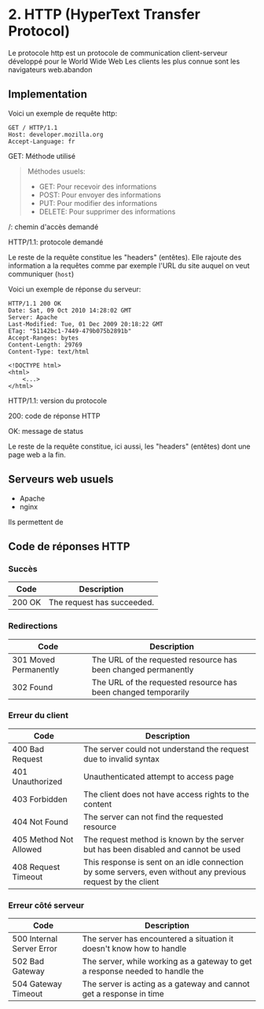 # 2. HTTP (HyperText Transfer Protocol)

Le protocole http est un protocole de communication client-serveur développé pour le World Wide Web
Les clients les plus connue sont les navigateurs web.abandon

## Implementation

Voici un exemple de requête http:

```http
GET / HTTP/1.1
Host: developer.mozilla.org
Accept-Language: fr
```

GET: Méthode utilisé

> Méthodes usuels:
>   - GET: Pour recevoir des informations
>   - POST: Pour envoyer des informations
>   - PUT: Pour modifier des informations
>   - DELETE: Pour supprimer des informations

/: chemin d'accès demandé

HTTP/1.1: protocole demandé

Le reste de la requête constitue les "headers" (entêtes). Elle rajoute des information a la requêtes comme par exemple l'URL du site auquel on veut communiquer (`host`)

Voici un exemple de réponse du serveur:

```http
HTTP/1.1 200 OK
Date: Sat, 09 Oct 2010 14:28:02 GMT
Server: Apache
Last-Modified: Tue, 01 Dec 2009 20:18:22 GMT
ETag: "51142bc1-7449-479b075b2891b"
Accept-Ranges: bytes
Content-Length: 29769
Content-Type: text/html

<!DOCTYPE html>
<html>
    <...>
</html>
```

HTTP/1.1: version du protocole

200: code de réponse HTTP

OK: message de status

Le reste de la requête constitue, ici aussi, les "headers" (entêtes) dont une page web a la fin.

## Serveurs web usuels

- Apache
- nginx

Ils permettent de

## Code de réponses HTTP

### Succès

| Code | Description |
| ---- | ----------- |
| 200 OK | The request has succeeded. |

### Redirections

| Code | Description |
| ---- | ----------- |
| 301 Moved Permanently | The URL of the requested resource has been changed permanently |
| 302 Found | The URL of the requested resource has been changed temporarily |

### Erreur du client

| Code | Description |
| ---- | ----------- |
| 400 Bad Request | The server could not understand the request due to invalid syntax |
| 401 Unauthorized | Unauthenticated attempt to access page |
| 403 Forbidden | The client does not have access rights to the content |
| 404 Not Found | The server can not find the requested resource |
| 405 Method Not Allowed | The request method is known by the server but has been disabled and cannot be  used |
| 408 Request Timeout | This response is sent on an idle connection by some servers, even without any previous request by the client |

### Erreur côté serveur

| Code | Description |
| ---- | ----------- |
| 500 Internal Server Error | The server has encountered a situation it doesn't know how to handle |
| 502 Bad Gateway | The server, while working as a gateway to get a response needed to handle the  |request, received an invalid response
| 504 Gateway Timeout | The server is acting as a gateway and cannot get a response in time |
